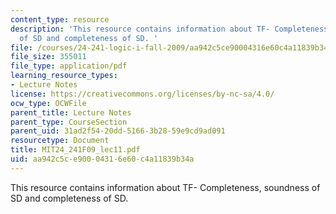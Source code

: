 ```yaml
---
content_type: resource
description: 'This resource contains information about TF- Completeness, soundness
  of SD and completeness of SD. '
file: /courses/24-241-logic-i-fall-2009/aa942c5ce90004316e60c4a11839b34a_MIT24_241F09_lec11.pdf
file_size: 355011
file_type: application/pdf
learning_resource_types:
- Lecture Notes
license: https://creativecommons.org/licenses/by-nc-sa/4.0/
ocw_type: OCWFile
parent_title: Lecture Notes
parent_type: CourseSection
parent_uid: 31ad2f54-20dd-5166-3b28-59e9cd9ad091
resourcetype: Document
title: MIT24_241F09_lec11.pdf
uid: aa942c5c-e900-0431-6e60-c4a11839b34a
---
```

This resource contains information about TF- Completeness, soundness of SD and completeness of SD. 